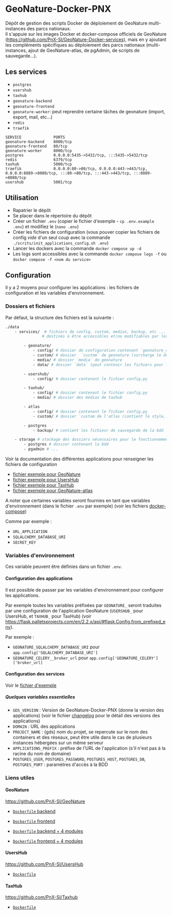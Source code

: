 # GeoNature-Docker-PNX

Dépôt de gestion des scripts Docker de déploiement de GeoNature multi-instances des parcs nationaux.  
Il s'appuie sur les images Docker et docker-compose officiels de GeoNature (https://github.com/PnX-SI/GeoNature-Docker-services), mais en y ajoutant les compléments spécifiques au déploiement des parcs nationaux (multi-instances, ajout de GeoNature-atlas, de pgAdmin, de scripts de sauvegarde...).

## Les services

 - `postgres`
 - `usershub`
 - `taxhub`
 - `geonature-backend`
 - `geonature-frontend`
 - `geonature-worker`: peut reprendre certaine tâches de geonature (import, export, mail, etc...)
 - `redis`
 - `traefik`

```
SERVICE              PORTS
geonature-backend    8000/tcp
geonature-frontend   80/tcp
geonature-worker     8000/tcp
postgres             0.0.0.0:5435->5432/tcp, :::5435->5432/tcp
redis                6379/tcp
taxhub               5000/tcp
traefik              0.0.0.0:80->80/tcp, 0.0.0.0:443->443/tcp, 0.0.0.0:8889->8080/tcp, :::80->80/tcp, :::443->443/tcp, :::8889->8080/tcp
usershub             5001/tcp
```

## Utilisation

- Rapatrier le dépôt
- Se placer dans le répertoire du dépôt
- Créer un fichier `.env` (copier le fichier d'exemple - `cp .env.example .env`) et modifiez le (`nano .env`)
- Créer les fichiers de configuration (vous pouver copier les fichiers de config *vide* d'un seul coup avec la commande `./scrits/init_applications_config.sh .env`)
- Lancer les dockers avec la commande `docker compose up -d`
- Les logs sont accessibles avec la commande `docker compose logs -f` ou `docker compose -f <nom du service>`

## Configuration

Il y a 2 moyens pour configurer les applications : les fichiers de configuration et les variables d'environnement.

### Dossiers et fichiers

Par défaut, la structure des fichiers est la suivante :

``` bash
./data
    - services/  # fichiers de config, custom, medias, backup, etc ... des applications
                # destinés à être accessibles et/ou modifiables par les administrateurs

        - geonature/
            - config/ # dossier de configuration contenant `geonature_config.toml`, `occtax_config.toml`, etc...
            - custom/ # dossier  `custom` de geonature (surcharge le dossier `static`)
            - media/ # dossier `media` de geonature
            - data/ # dossier `data` (peut contenir les fichiers pour les données des référentiels (taxref, ref_geo, ref_nomenclature, etc....))

        - usershub/
            - config/ # dossier contenant le fichier config.py

        - taxhub/
            - config/ # dossier contenant le fichier config.py
            - media/ # dossier des médias de taxhub

        - atlas
            - config/ # dossier contenant le fichier config.py
            - custom/ # dossier `custom de l'atlas (contient le style, les templates, les scripts js, etc...)

        - postgres
            - backup/ # contient les fichiesr de sauvegarde de la bdd

    - storage # stockage des dossiers nécessaires pour le fonctionnement
        - postgres # dossier contenant la bdd
        - pgadmin # ...
```

Voir la documentation des différentes applications pour renseigner les fichiers de configuration

- [fichier exemple pour GeoNature](https://github.com/PnX-SI/GeoNature/tree/master/config/geonature_config.toml.sample)
- [fichier exemple pour UsersHub](https://github.com/PnX-SI/UsersHub/tree/master/config/config.py.sample)
- [fichier exemple pour TaxHub](https://github.com/PnX-SI/TaxHub/tree/master/apptax/config.py.sample)
- [fichier exemple pour GeoNature-atlas](https://github.com/PnX-SI/GeoNature-atlas/tree/master/atlas/configuration/config.py.sample)

A noter que certaines variables seront fournies en tant que variables d'environnement (dans le fichier `.env` par exemple) (voir les fichiers [docker-compose](./docker-compose.yml))

Comme par exemple :
  - `URL_APPLICATION`
  - `SQLALCHEMY_DATABASE_URI`
  - `SECRET_KEY`

### Variables d'environnement

Ces variable peuvent être définies dans un fichier `.env`.

#### Configuration des applications

Il est possible de passer par les variables d'environnement pour configurer les applications.

Par exemple toutes les variables préfixées par `GEONATURE_` seront traduites par une configuration de l'application GeoNature (`USERSHUB_` pour UsersHub, et `TAXHUB_` pour TaxHub) (voir https://flask.palletsprojects.com/en/2.2.x/api/#flask.Config.from_prefixed_env).

Par exemple :

- `GEONATURE_SQLALCHEMY_DATABASE_URI` pour `app.config['SQLALCHEMY_DATABASE_URI']`
- `GEONATURE_CELERY__broker_url` pour `app.config['GEONATURE_CELERY']['broker_url]`

#### Configuration des services

Voir le [fichier d'exemple](./.env.example)

##### Quelques variables essentielles

- `GDS_VERSION` : Version de GeoNature-Docker-PNX (donne la version des applications) (voir le fichier [changelog](./docs/changelog.md) pour le détail des versions des applications)
- `DOMAIN` : URL des applications
- `PROJECT_NAME` : (gds) nom du projet, se repercute sur le nom des containers et des réseaux, peut être utile dans le cas de plusieurs instances hébergées sur un même serveur
- `APPLICATIONS_PREFIX` : préfixe de l'URL de l'application (s'il n'est pas à la racine du nom de domaine)
- `POSTGRES_USER`, `POSTGRES_PASSWORD`, `POSTGRES_HOST`, `POSTGRES_DB`, `POSTGRES_PORT` : paramètres d'accès à la BDD

### Liens utiles

#### GeoNature

https://github.com/PnX-SI/GeoNature

- [`Dockerfile` backend](https://github.com/PnX-SI/GeoNature/blob/master/backend/Dockerfile)
- [`Dockerfile` frontend](https://github.com/PnX-SI/GeoNature/blob/master/frontend/Dockerfile)

- [`Dockerfile` backend + 4 modules](./build/Dockerfile-geonature-backend)
- [`Dockerfile` frontend + 4 modules](./build/Dockerfile-geonature-frontend)


#### UsersHub

https://github.com/PnX-SI/UsersHub

- [`Dockerfile`](https://github.com/PnX-SI/UsersHub/blob/master/Dockerfile)


#### TaxHub

https://github.com/PnX-SI/Taxhub

- [`Dockerfile`](https://github.com/PnX-SI/TaxHub/blob/master/Dockerfile)
